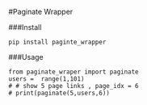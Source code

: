 #Paginate Wrapper





###Install

    pip install paginte_wrapper


###Usage

    from paginate_wraper import paginate
    users =  range(1,101)
    # # show 5 page links , page_idx = 6
    # print(paginate(5,users,6))

